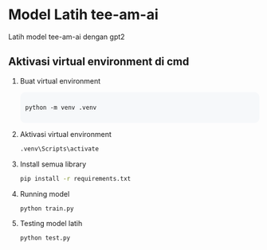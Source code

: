 # Model Latih tee-am-ai

Latih model tee-am-ai dengan gpt2

## Aktivasi virtual environment di cmd

1. Buat virtual environment

    <div style="border-radius: 10px; background: #f6f8fa; padding: 10px;">
        <pre><code>python -m venv .venv</code></pre>
    </div>

2. Aktivasi virtual environment

    ```bash
    .venv\Scripts\activate
    ```

3. Install semua library

    ```bash
    pip install -r requirements.txt
    ```

4. Running model

    ```bash
    python train.py
    ```

5. Testing model latih

    ```bash
    python test.py
    ```